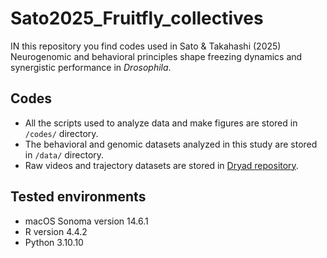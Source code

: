 # Sato2025_Fruitfly_collectives
IN this repository you find codes used in Sato &amp; Takahashi (2025) Neurogenomic and behavioral principles shape freezing dynamics and synergistic performance in _Drosophila_.

## Codes
- All the scripts used to analyze data and make figures are stored in `/codes/` directory.
- The behavioral and genomic datasets analyzed in this study are stored in `/data/` directory.
- Raw videos and trajectory datasets are stored in [Dryad repository](https://doi.org/10.5061/dryad.ttdz08m60).

## Tested environments
- macOS Sonoma version 14.6.1
- R version 4.4.2
- Python 3.10.10